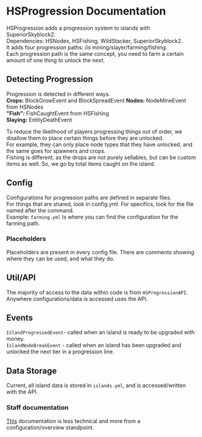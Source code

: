 # HSProgression Documentation

HSProgression adds a progression system to islands with SuperiorSkyblock2.  
Dependencies: HSNodes, HSFishing, WildStacker, SuperiorSkyblock2.  
It adds four progression paths: /is mining/slayer/farming/fishing.  
Each progression path is the same concept, you need to farm a certain amount of one thing to unlock the next.

## Detecting Progression
Progression is detected in different ways.  
**Crops:** BlockGrowEvent and BlockSpreadEvent
**Nodes:** NodeMineEvent from HSNodes  
**"Fish":** FishCaughtEvent from HSFishing  
**Slaying:** EntityDeathEvent  
  
To reduce the likelihood of players progressing things out of order, we disallow them to place certain things before they are unlocked.  
For example, they can only place node types that they have unlocked, and the same goes for spawners and crops.  
Fishing is different, as the drops are not purely sellables, but can be custom items as well. So, we go by total items caught on the island.

## Config

Configurations for progression paths are defined in separate files.  
For things that are shared, look in config.yml. For specifics, look for the file named after the command.  
Example: `farming.yml` Is where you can find the configuration for the farming path.  
  
### Placeholders
Placeholders are present in every config file. There are comments showing where they can be used, and what they do.

## Util/API

The majority of access to the data within code is from `HSProgressionAPI`.
Anywhere configurations/data is accessed uses the API.

## Events

`IslandProgressedEvent`- called when an island is ready to be upgraded with money.  
`IslandNodeBreakEvent` - called when an island has been upgraded and unlocked the next tier in a progression line.  

## Data Storage

Current, all island data is stored in `islands.yml`, and is accessed/written with the API.

### Staff documentation
[This](https://docs.google.com/document/d/11qbgXMpqp4EFc7B_-gSXF8uJapG3yHoju-it_ez6UZk/edit?usp=sharing) documentation is less technical and more from a configuration/overview standpoint.